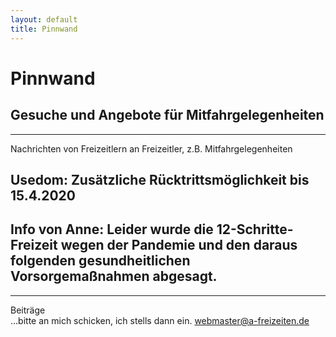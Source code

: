 ```yaml
---
layout: default
title: Pinnwand
---
```

# Pinnwand

## Gesuche und Angebote für Mitfahrgelegenheiten

-----------------------------------------------------------------------

Nachrichten von Freizeitlern an Freizeitler, z.B.
Mitfahrgelegenheiten

## Usedom: Zusätzliche Rücktrittsmöglichkeit bis 15.4.2020



## Info von Anne: Leider wurde die 12-Schritte-Freizeit wegen der Pandemie und den daraus folgenden gesundheitlichen Vorsorgemaßnahmen abgesagt.


-----------------------------------------------------------------------

Beiträge<br>
...bitte an mich schicken, ich stells dann ein.
<webmaster@a-freizeiten.de>


